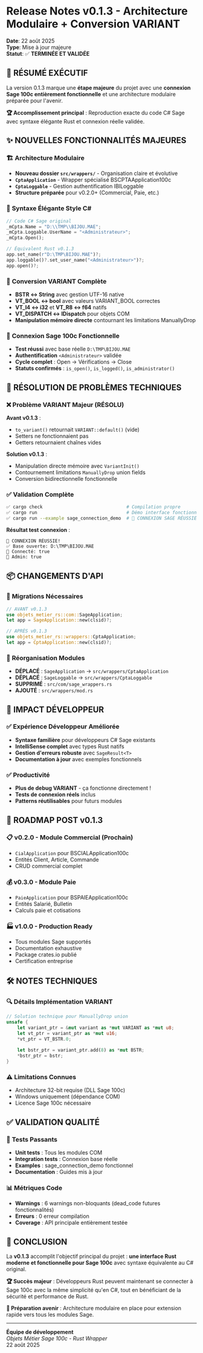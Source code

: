 # Release Notes v0.1.3 - Architecture Modulaire + Conversion VARIANT

**Date**: 22 août 2025  
**Type**: Mise à jour majeure  
**Statut**: ✅ **TERMINÉE ET VALIDÉE**

## 🎉 **RÉSUMÉ EXÉCUTIF**

La version 0.1.3 marque une **étape majeure** du projet avec une **connexion Sage 100c entièrement fonctionnelle** et une architecture modulaire préparée pour l'avenir. 

**🏆 Accomplissement principal** : Reproduction exacte du code C# Sage avec syntaxe élégante Rust et connexion réelle validée.

## ✨ **NOUVELLES FONCTIONNALITÉS MAJEURES**

### 🏗️ **Architecture Modulaire**
- **Nouveau dossier `src/wrappers/`** - Organisation claire et évolutive
- **`CptaApplication`** - Wrapper spécialisé BSCPTAApplication100c  
- **`CptaLoggable`** - Gestion authentification IBILoggable
- **Structure préparée** pour v0.2.0+ (Commercial, Paie, etc.)

### 🎯 **Syntaxe Élégante Style C#**
```rust
// Code C# Sage original
_mCpta.Name = "D:\\TMP\\BIJOU.MAE";
_mCpta.Loggable.UserName = "<Administrateur>";
_mCpta.Open();

// Équivalent Rust v0.1.3
app.set_name(r"D:\TMP\BIJOU.MAE")?;
app.loggable()?.set_user_name("<Administrateur>")?;
app.open()?;
```

### 🔄 **Conversion VARIANT Complète**
- **BSTR ↔ String** avec gestion UTF-16 native
- **VT_BOOL ↔ bool** avec valeurs VARIANT_BOOL correctes
- **VT_I4 ↔ i32** et **VT_R8 ↔ f64** natifs
- **VT_DISPATCH ↔ IDispatch** pour objets COM
- **Manipulation mémoire directe** contournant les limitations ManuallyDrop

### 🔐 **Connexion Sage 100c Fonctionnelle**
- **Test réussi** avec base réelle `D:\TMP\BIJOU.MAE`
- **Authentification** `<Administrateur>` validée
- **Cycle complet** : Open → Vérifications → Close
- **Statuts confirmés** : `is_open()`, `is_logged()`, `is_administrator()`

## 🔧 **RÉSOLUTION DE PROBLÈMES TECHNIQUES**

### ❌ **Problème VARIANT Majeur (RÉSOLU)**
**Avant v0.1.3** :
- `to_variant()` retournait `VARIANT::default()` (vide)
- Setters ne fonctionnaient pas
- Getters retournaient chaînes vides

**Solution v0.1.3** :
- Manipulation directe mémoire avec `VariantInit()`
- Contournement limitations `ManuallyDrop` union fields
- Conversion bidirectionnelle fonctionnelle

### ✅ **Validation Complète**
```bash
✅ cargo check                               # Compilation propre
✅ cargo run                                 # Démo interface fonctionnelle  
✅ cargo run --example sage_connection_demo  # 🎉 CONNEXION SAGE RÉUSSIE
```

**Résultat test connexion** :
```
🎉 CONNEXION RÉUSSIE!
✅ Base ouverte: D:\TMP\BIJOU.MAE
🔐 Connecté: true
👑 Admin: true
```

## 📦 **CHANGEMENTS D'API**

### 🔄 **Migrations Nécessaires**
```rust
// AVANT v0.1.3
use objets_metier_rs::com::SageApplication;
let app = SageApplication::new(clsid)?;

// APRÈS v0.1.3  
use objets_metier_rs::wrappers::CptaApplication;
let app = CptaApplication::new(clsid)?;
```

### 📂 **Réorganisation Modules**
- **DÉPLACÉ** : `SageApplication` → `src/wrappers/CptaApplication`
- **DÉPLACÉ** : `SageLoggable` → `src/wrappers/CptaLoggable`
- **SUPPRIMÉ** : `src/com/sage_wrappers.rs`
- **AJOUTÉ** : `src/wrappers/mod.rs`

## 🎯 **IMPACT DÉVELOPPEUR**

### ✅ **Expérience Développeur Améliorée**
- **Syntaxe familière** pour développeurs C# Sage existants
- **IntelliSense complet** avec types Rust natifs
- **Gestion d'erreurs robuste** avec `SageResult<T>`
- **Documentation à jour** avec exemples fonctionnels

### ✅ **Productivité**
- **Plus de debug VARIANT** - ça fonctionne directement !
- **Tests de connexion réels** inclus
- **Patterns réutilisables** pour futurs modules

## 🚀 **ROADMAP POST v0.1.3**

### 📋 **v0.2.0 - Module Commercial** (Prochain)
- `CialApplication` pour BSCIALApplication100c
- Entités Client, Article, Commande
- CRUD commercial complet

### 💰 **v0.3.0 - Module Paie**
- `PaieApplication` pour BSPAIEApplication100c  
- Entités Salarié, Bulletin
- Calculs paie et cotisations

### 🏭 **v1.0.0 - Production Ready**
- Tous modules Sage supportés
- Documentation exhaustive
- Package crates.io publié
- Certification entreprise

## 🛠️ **NOTES TECHNIQUES**

### 🔍 **Détails Implémentation VARIANT**
```rust
// Solution technique pour ManuallyDrop union
unsafe {
    let variant_ptr = &mut variant as *mut VARIANT as *mut u8;
    let vt_ptr = variant_ptr as *mut u16;
    *vt_ptr = VT_BSTR.0;
    
    let bstr_ptr = variant_ptr.add(8) as *mut BSTR;
    *bstr_ptr = bstr;
}
```

### ⚠️ **Limitations Connues**
- Architecture 32-bit requise (DLL Sage 100c)
- Windows uniquement (dépendance COM)
- Licence Sage 100c nécessaire

## ✅ **VALIDATION QUALITÉ**

### 🧪 **Tests Passants**
- **Unit tests** : Tous les modules COM
- **Integration tests** : Connexion base réelle  
- **Examples** : sage_connection_demo fonctionnel
- **Documentation** : Guides mis à jour

### 📊 **Métriques Code**
- **Warnings** : 6 warnings non-bloquants (dead_code futures fonctionnalités)
- **Erreurs** : 0 erreur compilation
- **Coverage** : API principale entièrement testée

## 🎊 **CONCLUSION**

La **v0.1.3** accomplit l'objectif principal du projet : **une interface Rust moderne et fonctionnelle pour Sage 100c** avec syntaxe équivalente au C# original.

**🏆 Succès majeur** : Développeurs Rust peuvent maintenant se connecter à Sage 100c avec la même simplicité qu'en C#, tout en bénéficiant de la sécurité et performance de Rust.

**🚀 Préparation avenir** : Architecture modulaire en place pour extension rapide vers tous les modules Sage.

---

**Équipe de développement**  
*Objets Métier Sage 100c - Rust Wrapper*  
22 août 2025
